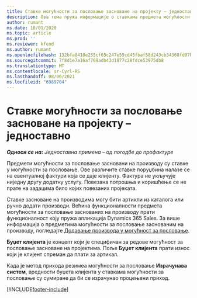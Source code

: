 ```yaml
---
title: Ставке могућности за пословање засноване на пројекту – једноставно
description: Ова тема пружа информације о ставкама предмета могућности за пословање заснованим на производу у услузи Project Operations.
author: rumant
ms.date: 10/01/2020
ms.topic: article
ms.prod: ''
ms.reviewer: kfend
ms.author: rumant
ms.openlocfilehash: 132bfa8418e255cf65c247e55cd45fbaf58d243cb34368fd07bc4ade11bb243e
ms.sourcegitcommit: 7f8d1e7a16af769adb43d1877c28fdce53975db8
ms.translationtype: MT
ms.contentlocale: sr-Cyrl-RS
ms.lasthandoff: 08/06/2021
ms.locfileid: "6989704"
---
```

# <a name="product-based-opportunity-lines---lite"></a>Ставке могућности за пословање засноване на пројекту – једноставно

_**Односи се на:** Једноставна примена – од погодбе до профактуре_

Предмети могућности за пословање засновани на производу су ставке у могућности за пословање. Ове различите ставке поруџбина налазе се на евентуалној фактури која се даје клијенту. Фактура не укључује ниједну другу додатну услугу. Повезана потрошња и коришћење се не прате на задацима било којих повезаних пројеката.

Ставке засноване на производима могу бити артикли из каталога или ручно додати производи. Већина функционалности предмета могућности за пословање заснованих на производу прати функционалност коју пружа апликација Dynamics 365 Sales. За више информација о предметима могућности за пословање заснованим на производу, погледајте [Додавање производа у могућност за пословање](/dynamics365/sales-enterprise/add-products-opportunity).

**Буџет клијента** је концепт који је специфичан за редове могућност за пословање засноване на пројектима. Поље **Буџет клијента** прати износ који је клијент спреман да плати за артикал.

Када је метод прихода резимеа могућности за пословање **Израчунава систем**, вредности буџета клијента у ставкама могућности за пословање су сумиране да би се израчунао процењени приход. 



[!INCLUDE[footer-include](../../includes/footer-banner.md)]